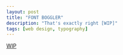 ```yaml
---
layout: post
title: "FONT BOGGLER"
description: "That's exactly right [WIP]"
tags: [web design, typography]
---
```


[WIP](https://hungry-colden-13fad6.netlify.com/)